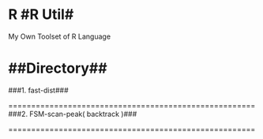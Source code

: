 R
#R Util#
==============================================

My Own Toolset of R Language

##Directory##
======================================================
###1. fast-dist###




	

======================================================
###2. FSM-scan-peak( backtrack )###

======================================================